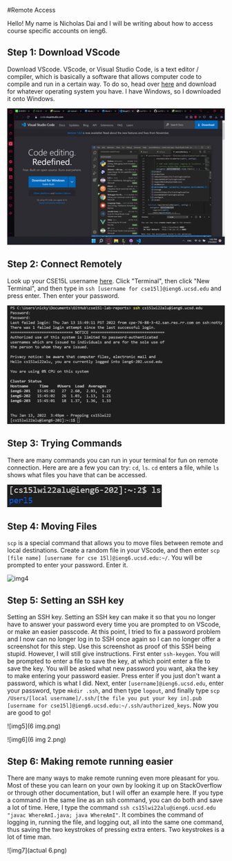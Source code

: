 #Remote Access

Hello! My name is Nicholas Dai and I will be writing about how to access course specific accounts on ieng6. 

## Step 1: Download VScode

Download VScode. VScode, or Visual Studio Code, is a text editor / compiler, which is basically a software that allows computer code to compile and run in a certain way. To do so, head over [here](https://code.visualstudio.com) and download for whatever operating system you have. I have Windows, so I downloaded it onto Windows.

![img1](1.png)

## Step 2: Connect Remotely

Look up your CSE15L username [here](https://sdacs.ucsd.edu/~icc/index.php). Click "Terminal", then click "New Terminal", and then type in ```ssh [username for cse15l]@ieng6.ucsd.edu``` and press enter. Then enter your password.

![img2](2.png)

## Step 3: Trying Commands

There are many commands you can run in your terminal for fun on remote connection. Here are are a few you can try: ```cd```, ```ls```. ```cd``` enters a file, while ```ls``` shows what files you have that can be accessed.

![img3](3.png)

## Step 4: Moving Files

```scp``` is a special command that allows you to move files between remote and local destinations. Create a random file in your VScode, and then enter ```scp [file name] [username for cse 15l]@ieng6.ucsd.edu:~/```. You will be prompted to enter your password. Enter it.

![img4](4.png)

## Step 5: Setting an SSH key

Setting an SSH key. Setting an SSH key can make it so that you no longer have to answer your password every time you are prompted to on VScode, or make an easier passcode. At this point, I tried to fix a password problem and I now can no longer log in to SSH once again so I can no longer offer a screenshot for this step. Use this screenshot as proof of this SSH being stupid. However, I will still give instructions. First enter ```ssh-keygen```. You will be prompted to enter a file to save the key, at which point enter a file to save the key. You will be asked what new password you want, aka the key to make entering your password easier. Press enter if you just don't want a password, which is what I did. Next, enter ```[username]@ieng6.ucsd.edu```, enter your password, type ```mkdir .ssh```, and then type ```logout```, and finally type ```scp /Users/[local username]/.ssh/[the file you put your key in].pub [username for cse15l]@ieng6.ucsd.edu:~/.ssh/authorized_keys```. Now you are good to go!

![img5](6 img.png)

![img6](6 img 2.png)

## Step 6: Making remote running easier

There are many ways to make remote running even more pleasant for you. Most of these you can learn on your own by looking it up on StackOverflow or through other documentation, but I will offer an example here. If you type a command in the same line as an ssh command, you can do both and save a lot of time. Here, I type the command ```ssh cs15lwi22alu@ieng6.ucsd.edu "javac WhereAmI.java; java WhereAmI"```. It combines the command of logging in, running the file, and logging out, all into the same one command, thus saving the two keystrokes of pressing extra enters. Two keystrokes is a lot of time man.

![img7](actual 6.png)
